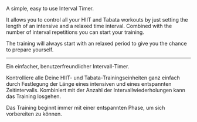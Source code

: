  A simple, easy to use Interval Timer.
 
 It allows you to control all your HIIT and Tabata workouts by just setting
 the length of an intensive and a relaxed time interval.
 Combined with the number of interval repetitions you can start your training.
 
 The training will always start with an relaxed period to give you the chance to prepare yourself.
 
 ------------
 
 Ein einfacher, benutzerfreundlicher Intervall-Timer.
 
 Kontrolliere alle Deine HIIT- und Tabata-Trainingseinheiten ganz einfach durch Festlegung
 der Länge eines intensiven und eines entspannten Zeitintervalls.
 Kombiniert mit der Anzahl der Intervallwiederholungen kann das Training losgehen.
 
 Das Training beginnt immer mit einer entspannten Phase, um sich vorbereiten zu können.

